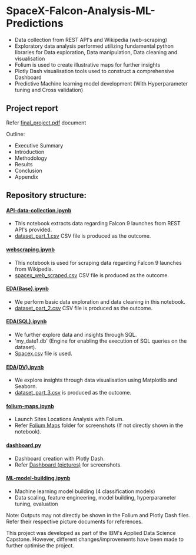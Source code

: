 # SpaceX-Falcon-Analysis-ML-Predictions

- Data collection from REST API's and Wikipedia (web-scraping)
- Exploratory data analysis performed utilizing fundamental python libraries for Data exploration, Data manipulation, Data cleaning and visualisation
- Folium is used to create illustrative maps for further insights
- Plotly Dash visualisation tools used to construct a comprehensive Dashboard 
- Predictive Machine learning model development (With Hyperparameter tuning and Cross validation)

## Project report 

Refer [final_project.pdf](final_project.pdf) document

Outline:
- Executive Summary
- Introduction
- Methodology
- Results
- Conclusion
- Appendix


## Repository structure:

#### [API-data-collection.ipynb](API-data-%20collection.ipynb)
- This notebook extracts data regarding Falcon 9 launches from REST API's provided. 
- [dataset_part_1.csv](dataset_part_1.csv) CSV file is produced as the outcome.


#### [webscraping.ipynb](webscraping.ipynb)
- This notebook is used for scraping data regarding Falcon 9 launches from Wikipedia. 
- [spacex_web_scraped.csv](spacex_web_scraped.csv) CSV file is produced as the outcome.


#### [EDA(Base).ipynb](EDA(base).ipynb)
- We perform basic data exploration and data cleaning in this notebook.
- [dataset_part_2.csv](dataset_part_2.csv) CSV file is produced as the outcome.

#### [EDA(SQL).ipynb](EDA(SQL).ipynb)
- We further explore data and insights through SQL.
- 'my_date1.db' (Engine for enabling the execution of SQL queries on the dataset).
- [Spacex.csv](Spacex.csv) file is used.

#### [EDA(DV).ipynb](EDA(DV).ipynb)
- We explore insights through data visualisation using Matplotlib and Seaborn.
- [dataset_part_3.csv](dataset_part_3.csv) is produced as the outcome.

#### [folium-maps.ipynb](folium-maps.ipynb)
- Launch Sites Locations Analysis with Folium.
- Refer [Folium Maps](Folium%20Maps%20(pictures)) folder for screenshots (If not directly shown in the notebook).

#### [dashboard.py](dashboard.py)
- Dashboard creation with Plotly Dash.
- Refer [Dashboard (pictures)](Dashboard%20(pictures)) for screenshots.


#### [ML-model-building.ipynb](ML-model-building.ipynb)
- Machine learning model building (4 classification models)
- Data scaling, feature engineering, model building, hyperparameter tuning, evaluation



Note: Outputs may not directly be shown in the Folium and Plotly Dash files. Refer their respective picture documents for references.

This project was developed as part of the IBM's Applied Data Science Capstone. However, different changes/improvements have been made to further optimise the project.


